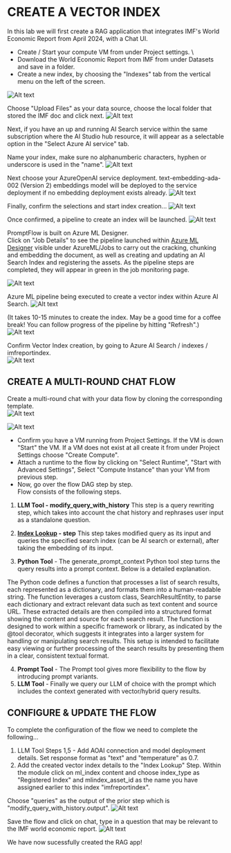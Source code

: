 # CREATE A VECTOR INDEX 
In this lab we will first create a RAG application that integrates IMF's World Economic Report from April 2024, with a Chat UI.

- Create / Start your compute VM from under Project settings. \
- Download the World Economic Report from IMF from under Datasets and save in a folder.
- Create a new index, by choosing the "Indexes" tab from the vertical menu on the left of the screen.

![Alt text](../../media/211.png)

Choose "Upload Files" as your data source, choose the local folder that stored the IMF doc and click next.
![Alt text](../../media/212.png)

Next, if you have an up and running AI Search service within the same subscription where the AI Studio hub resource, it will appear as a selectable option in the "Select Azure AI service" tab. 

Name your index, make sure no alphanumberic characters, hyphen or underscore is used in the "name".
![Alt text](../../media/213.png)

Next choose your AzureOpenAI service deployment. 
text-embedding-ada-002 (Version 2) embeddings model will be deployed to the service deployment if no embedding deployment exists already.
![Alt text](../../media/214.png)

Finally, confirm the selections and start index creation...
![Alt text](../../media/215.png)

Once confirmed, a pipeline to create an index will be launched.
![Alt text](../../media/216.png)

PromptFlow is built on Azure ML Designer. \
Click on "Job Details" to see the pipeline launched within [Azure ML Designer](https://azure.microsoft.com/en-us/products/machine-learning/designer/#product-overview) visible under AzureML/Jobs to carry out the cracking, chunking and embedding the document, as well as creating and updating an AI Search Index and registering the assets. As the pipeline steps are completed, they will appear in green in the job monitoring page.

![Alt text](../../media/217.png)

Azure ML pipeline being executed to create a vector index within Azure AI Search.
![Alt text](../../media/218.png)

(It takes 10-15 minutes to create the index. May be a good time for a coffee break! You can follow progress of the pipeline by hitting "Refresh".)
![Alt text](../../media/219.png)

Confirm Vector Index creation, by going to Azure AI Search / indexes / imfreportindex. \
![Alt text](../../media/220.png)


## CREATE A MULTI-ROUND CHAT FLOW 
Create a multi-round chat with your data flow by cloning the corresponding template. \
![Alt text](../../media/221.png)

![Alt text](../../media/222.png)

- Confirm you have a VM running from Project Settings. If the VM is down "Start" the VM. If a VM does not exist at all create it from under Project Settings choose "Create Compute".
- Attach a runtime to the flow by clicking on "Select Runtime", "Start with Advanced Settings", Select "Compute Instance" than your VM from previous step.
- Now, go over the flow DAG step by step. \
Flow consists of the following steps.

1. **LLM Tool - modify_query_with_history** This step is a query rewriting step, which takes into account the chat history and rephrases user input as a standalone question.

2. **[Index Lookup](https://learn.microsoft.com/en-us/azure/machine-learning/prompt-flow/tools-reference/index-lookup-tool?view=azureml-api-2) - step** This step takes modified query as its input and queries the specified search index (can be AI search or external), after taking the embedding of its input.
3. **Python Tool** - The generate_prompt_context Python tool step turns the query results into a prompt context. Below is a detailed explanation.

The Python code defines a function that processes a list of search results, each represented as a dictionary, and formats them into a human-readable string. The function leverages a custom class, SearchResultEntity, to parse each dictionary and extract relevant data such as text content and source URL. These extracted details are then compiled into a structured format showing the content and source for each search result. The function is designed to work within a specific framework or library, as indicated by the @tool decorator, which suggests it integrates into a larger system for handling or manipulating search results. This setup is intended to facilitate easy viewing or further processing of the search results by presenting them in a clear, consistent textual format.

4. **Prompt Tool** - The Prompt tool gives more flexibility to the flow by introducing prompt variants.
5. **LLM Tool** - Finally we query our LLM of choice with the prompt which includes the context generated with vector/hybrid query results.

## CONFIGURE & UPDATE THE FLOW 
To complete the configuration of the flow we need to complete the following...
1. LLM Tool Steps 1,5 - Add AOAI connection and model deployment details. Set response format as "text" and "temperature" as 0.7.
2. Add the created vector index details to the "Index Lookup" Step.
Within the module click on ml_index content and choose index_type as "Registered Index" and mlindex_asset_id as the name you have assigned earlier to this index "imfreportindex".

Choose "queries" as the output of the prior step which is "modify_query_with_history.output".
![Alt text](../../media/223.png)

Save the flow and click on chat, type in a question that may be relevant to the IMF world economic report.
![Alt text](../../media/224.png)

We have now sucessfully created the RAG app!